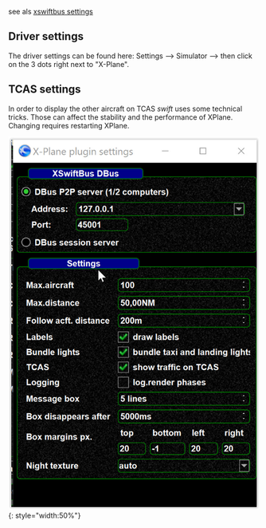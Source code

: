 <!--
    SPDX-FileCopyrightText: Copyright (C) swift Project Community / Contributors
    SPDX-License-Identifier: GFDL-1.3-only
-->

see als [xswiftbus settings](./xswiftbus.md)

## Driver settings

The driver settings can be found here: Settings --> Simulator --> then click on the 3 dots right next to "X-Plane".

## TCAS settings


In order to display the other aircraft on TCAS *swift* uses some technical tricks.
Those can affect the stability and the performance of XPlane.
Changing requires restarting XPlane.

![](./../../../img/tcassettings.jpg){: style="width:50%"}
